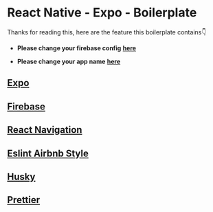 # React Native - Expo - Boilerplate

Thanks for reading this, here are the feature this boilerplate contains👇


 + **Please change your firebase config** [**here**](https://github.com/chichke/RN_EXPO_BP/blob/master/firebase/config.js)

+ **Please change your app name** [**here**](https://github.com/chichke/RN_EXPO_BP/blob/master/app.json)


## [Expo](https://docs.expo.io/)

## [Firebase](https://docs.expo.io/guides/using-firebase/)

## [React Navigation](https://reactnavigation.org/docs/getting-started) 

## [Eslint Airbnb Style](https://github.com/airbnb/javascript#readme) 

## [Husky](https://github.com/typicode/husky#readme)  

## [Prettier](https://github.com/prettier/prettier#readme) 